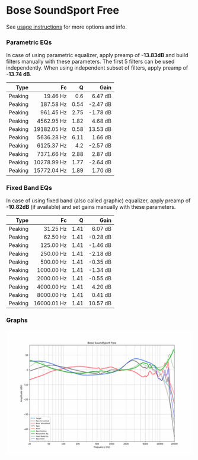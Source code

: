 # Bose SoundSport Free
See [usage instructions](https://github.com/jaakkopasanen/AutoEq#usage) for more options and info.

### Parametric EQs
In case of using parametric equalizer, apply preamp of **-13.83dB** and build filters manually
with these parameters. The first 5 filters can be used independently.
When using independent subset of filters, apply preamp of **-13.74 dB**.

| Type    | Fc          |    Q | Gain     |
|--------:|------------:|-----:|---------:|
| Peaking | 19.46 Hz    | 0.6  | 6.47 dB  |
| Peaking | 187.58 Hz   | 0.54 | -2.47 dB |
| Peaking | 961.45 Hz   | 2.75 | -1.78 dB |
| Peaking | 4562.95 Hz  | 1.82 | 4.68 dB  |
| Peaking | 19182.05 Hz | 0.58 | 13.53 dB |
| Peaking | 5636.28 Hz  | 6.11 | 1.66 dB  |
| Peaking | 6125.37 Hz  | 4.2  | -2.57 dB |
| Peaking | 7371.66 Hz  | 2.88 | 2.87 dB  |
| Peaking | 10278.99 Hz | 1.77 | -2.64 dB |
| Peaking | 15772.04 Hz | 1.89 | 1.70 dB  |

### Fixed Band EQs
In case of using fixed band (also called graphic) equalizer, apply preamp of **-10.82dB**
(if available) and set gains manually with these parameters.

| Type    | Fc          |    Q | Gain     |
|--------:|------------:|-----:|---------:|
| Peaking | 31.25 Hz    | 1.41 | 6.07 dB  |
| Peaking | 62.50 Hz    | 1.41 | -0.28 dB |
| Peaking | 125.00 Hz   | 1.41 | -1.46 dB |
| Peaking | 250.00 Hz   | 1.41 | -2.18 dB |
| Peaking | 500.00 Hz   | 1.41 | -0.35 dB |
| Peaking | 1000.00 Hz  | 1.41 | -1.34 dB |
| Peaking | 2000.00 Hz  | 1.41 | -0.55 dB |
| Peaking | 4000.00 Hz  | 1.41 | 4.20 dB  |
| Peaking | 8000.00 Hz  | 1.41 | 0.41 dB  |
| Peaking | 16000.01 Hz | 1.41 | 10.57 dB |

### Graphs
![](./Bose%20SoundSport%20Free.png)